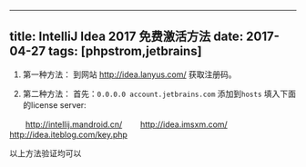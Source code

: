 
---
title: IntelliJ Idea 2017 免费激活方法
date: 2017-04-27
tags: [phpstrom,jetbrains]
---


1. 第一种方法：
到网站 http://idea.lanyus.com/ 获取注册码。

2. 第二种方法：
首先：`0.0.0.0 account.jetbrains.com` 添加到`hosts`
填入下面的license server:

　　http://intellij.mandroid.cn/
　　http://idea.imsxm.com/
　　http://idea.iteblog.com/key.php

以上方法验证均可以

